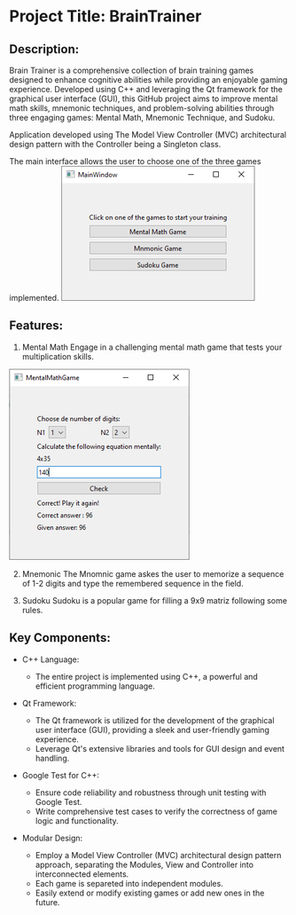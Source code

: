 # Project Title: BrainTrainer

## Description:
Brain Trainer is a comprehensive collection of brain training games designed to enhance cognitive abilities while providing an enjoyable gaming experience. Developed using C++ and leveraging the Qt framework for the graphical user interface (GUI), this GitHub project aims to improve mental math skills, mnemonic techniques, and problem-solving abilities through three engaging games: Mental Math, Mnemonic Technique, and Sudoku.

Application developed using The Model View Controller (MVC) architectural design pattern with the Controller being a Singleton class.

The main interface allows the user to choose one of the three games implemented.
<img src="./images/menu.png"/>


## Features:
1. Mental Math
Engage in a challenging mental math game that tests your multiplication skills.
<img src="./images/math.png"/>

2. Mnemonic
The Mnomnic game askes the user to memorize a sequence of 1-2 digits and type the remembered sequence in the field.

3. Sudoku
Sudoku is a popular game for filling a 9x9 matriz following some rules.


## Key Components:
- C++ Language:
	- The entire project is implemented using C++, a powerful and efficient programming language.

- Qt Framework:
    - The Qt framework is utilized for the development of the graphical user interface (GUI), providing a sleek and user-friendly gaming experience.
    - Leverage Qt's extensive libraries and tools for GUI design and event handling.

- Google Test for C++:
    - Ensure code reliability and robustness through unit testing with Google Test.
    - Write comprehensive test cases to verify the correctness of game logic and functionality.

- Modular Design:
    - Employ a Model View Controller (MVC) architectural design pattern approach, separating the Modules, View and Controller into interconnected elements. 
	- Each game is separeted into independent modules.
    - Easily extend or modify existing games or add new ones in the future.
